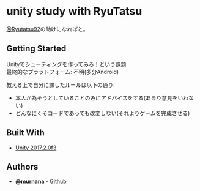 # unity study with RyuTatsu

[@Ryutatsu92](https://twitter.com/Ryutatsu92)の助けになればと。

## Getting Started

Unityでシューティングを作ってみろ！という課題  
最終的なプラットフォーム: 不明(多分Android)

教える上で自分に課したルールは以下の通り:
* 本人が為そうとしていることのみにアドバイスをする(あまり意見をいわない)
* どんなにくそコードであっても改変しない(それよりゲームを完成させる)


## Built With

* [Unity 2017.2.0f3](https://unity3d.com/jp/unity/whats-new/unity-2017.2.0)


## Authors

* **[@murnana](https://twitter.com/murnana)** - [Github](https://github.com/murnana)